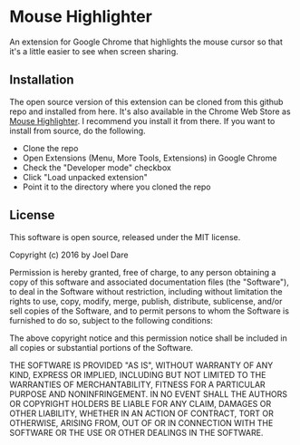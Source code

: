 # Mouse Highlighter

An extension for Google Chrome that highlights the mouse cursor so that it's a little easier to see when screen sharing.

## Installation

The open source version of this extension can be cloned from this github repo and installed from here. It's also available in the Chrome Web Store as [Mouse Highlighter](https://chrome.google.com/webstore/detail/bigehjalclaalhlmhkdoebbbmbbdnjpo). I recommend you install it from there. If you want to install from source, do the following.

- Clone the repo
- Open Extensions (Menu, More Tools, Extensions) in Google Chrome
- Check the "Developer mode" checkbox
- Click "Load unpacked extension"
- Point it to the directory where you cloned the repo

## License

This software is open source, released under the MIT license.

Copyright (c) 2016 by Joel Dare

Permission is hereby granted, free of charge, to any person obtaining a copy of this software and associated documentation files (the "Software"), to deal in the Software without restriction, including without limitation the rights to use, copy, modify, merge, publish, distribute, sublicense, and/or sell copies of the Software, and to permit persons to whom the Software is furnished to do so, subject to the following conditions:

The above copyright notice and this permission notice shall be included in all copies or substantial portions of the Software.

THE SOFTWARE IS PROVIDED "AS IS", WITHOUT WARRANTY OF ANY KIND, EXPRESS OR IMPLIED, INCLUDING BUT NOT LIMITED TO THE WARRANTIES OF MERCHANTABILITY, FITNESS FOR A PARTICULAR PURPOSE AND NONINFRINGEMENT. IN NO EVENT SHALL THE AUTHORS OR COPYRIGHT HOLDERS BE LIABLE FOR ANY CLAIM, DAMAGES OR OTHER LIABILITY, WHETHER IN AN ACTION OF CONTRACT, TORT OR OTHERWISE, ARISING FROM, OUT OF OR IN CONNECTION WITH THE SOFTWARE OR THE USE OR OTHER DEALINGS IN THE SOFTWARE.
